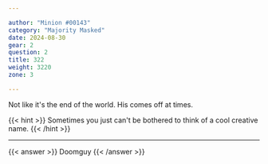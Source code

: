 ```yaml
---

author: "Minion #00143"
category: "Majority Masked"
date: 2024-08-30
gear: 2
question: 2
title: 322
weight: 3220
zone: 3

---
```


Not like it's the end of the world. His comes off at times.

{{< hint >}} Sometimes you just can't be bothered to think of a cool creative name. {{< /hint >}}

---

{{< answer >}} Doomguy {{< /answer >}}

